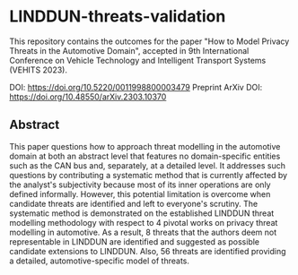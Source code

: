 # LINDDUN-threats-validation

This repository contains the outcomes for the paper "How to Model Privacy Threats in the Automotive Domain", accepted in 9th International Conference on Vehicle Technology and Intelligent Transport Systems (VEHITS 2023).

DOI: https://doi.org/10.5220/0011998800003479
Preprint ArXiv DOI: https://doi.org/10.48550/arXiv.2303.10370

## Abstract

This paper questions how to approach threat modelling in the automotive domain at both an abstract level that features no domain-specific entities such as the CAN bus and, separately, at a detailed level. It addresses such questions by contributing a systematic method that is currently affected by the analyst's subjectivity because most of its inner operations are only defined informally. However, this potential limitation is overcome when candidate threats are identified and left to everyone's scrutiny. The systematic method is demonstrated on the established LINDDUN threat modelling methodology with respect to 4 pivotal works on privacy threat modelling in automotive. As a result, 8 threats that the authors deem not representable in LINDDUN are identified and suggested as possible candidate extensions to LINDDUN. Also, 56 threats are identified providing a detailed, automotive-specific model of threats.
